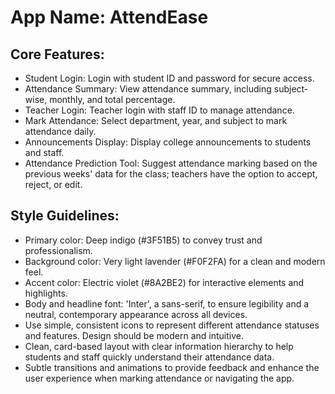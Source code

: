 # **App Name**: AttendEase

## Core Features:

- Student Login: Login with student ID and password for secure access.
- Attendance Summary: View attendance summary, including subject-wise, monthly, and total percentage.
- Teacher Login: Teacher login with staff ID to manage attendance.
- Mark Attendance: Select department, year, and subject to mark attendance daily.
- Announcements Display: Display college announcements to students and staff.
- Attendance Prediction Tool: Suggest attendance marking based on the previous weeks' data for the class; teachers have the option to accept, reject, or edit.

## Style Guidelines:

- Primary color: Deep indigo (#3F51B5) to convey trust and professionalism.
- Background color: Very light lavender (#F0F2FA) for a clean and modern feel.
- Accent color: Electric violet (#8A2BE2) for interactive elements and highlights.
- Body and headline font: 'Inter', a sans-serif, to ensure legibility and a neutral, contemporary appearance across all devices.
- Use simple, consistent icons to represent different attendance statuses and features. Design should be modern and intuitive.
- Clean, card-based layout with clear information hierarchy to help students and staff quickly understand their attendance data.
- Subtle transitions and animations to provide feedback and enhance the user experience when marking attendance or navigating the app.